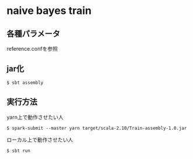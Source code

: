 # naive bayes train
## 各種パラメータ
reference.confを参照

## jar化
```
$ sbt assembly
```

## 実行方法
yarn上で動作させたい人
```
$ spark-submit --master yarn target/scala-2.10/Train-assembly-1.0.jar
```

ローカル上で動作させたい人
```
$ sbt run
```